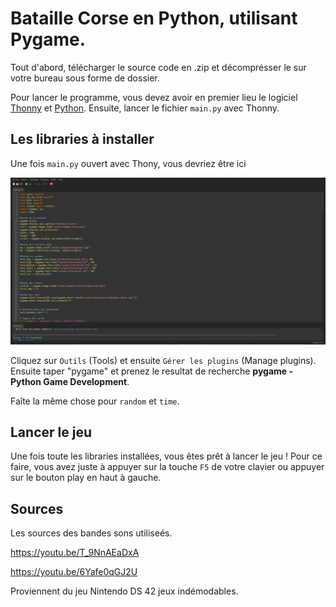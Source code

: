 # Bataille Corse en Python, utilisant Pygame.

Tout d'abord, télécharger le source code en .zip et décomprésser le sur votre bureau sous forme de dossier.

Pour lancer le programme, vous devez avoir en premier lieu le logiciel <a href="https://thonny.org/">Thonny</a> et <a href ="https://www.python.org/downloads/">Python</a>. Ensuite, lancer le fichier `main.py` 
avec Thonny.

## Les libraries à installer

Une fois `main.py` ouvert avec Thony, vous devriez être ici 

<img src="assets/images/git_img/interface.jpg">

Cliquez sur `Outils` (Tools) et ensuite `Gérer les plugins` (Manage plugins). Ensuite taper "pygame" et prenez le resultat de recherche __pygame - Python Game Development__.

Faîte la même chose pour `random` et `time`.

## Lancer le jeu

Une fois toute les libraries installées, vous êtes prêt à lancer le jeu ! Pour ce faire, vous avez juste à appuyer sur la touche `F5` de votre clavier ou appuyer sur le bouton play en haut à gauche.

## Sources

Les sources des bandes sons utiliseés.

https://youtu.be/T_9NnAEaDxA

https://youtu.be/6Yafe0qGJ2U

Proviennent du jeu Nintendo DS 42 jeux indémodables.
